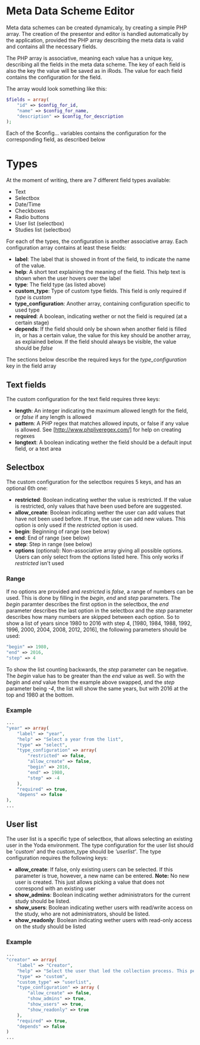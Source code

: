 # Meta Data Scheme Editor
Meta data schemes can be created dynamicaly, by creating a simple PHP array. The creation of the presentor and editor is handled automatically by the application, provided the PHP array describing the meta data is valid and contains all the necessary fields.

The PHP array is associative, meaning each value has a unique key, describing all the fields in the meta data scheme. The key of each field is also the key the value will be saved as in iRods. The value for each field contains the configuration for the field. 

The array would look something like this:

```php
$fields = array(
    "id" => $config_for_id,
    "name" => $config_for_name,
    "description" => $config_for_description
);
```
Each of the $config... variables contains the configuration for the corresponding field, as described below

# Types
At the moment of writing, there are 7 different field types available:

- Text
- Selectbox
- Date/Time
- Checkboxes
- Radio buttons
- User list (selectbox)
- Studies list (selectbox)

For each of the types, the configuration is another associative array. Each configuration array contains at least these fields:

- **label**: The label that is showed in front of the field, to indicate the name of the value.
- **help**: A short text explaining the meaning of the field. This help text is shown when the user hovers over the label
- **type**: The field type (as listed above)
- **custom_type**: Type of custom type fields. This field is only required if *type* is *custom*
- **type_configuration**: Another array, containing configuration specific to used type
- **required**: A boolean, indicating wether or not the field is required (at a certain stage)
- **depends**: If the field should only be shown when another field is filled in, or has a certain value, the value for this key should be another array, as explained below. If the field should always be visible, the value should be *false*

The sections below describe the required keys for the *type_configuration* key in the field array
## Text fields
The custom configuration for the text field requires three keys:

- **length**: An integer indicating the maximum allowed length for the field, or *false* if any length is allowed
- **pattern**: A PHP regex that matches allowed inputs, or false if any value is allowed. See [http://www.phpliveregex.com/] for help on creating regexes
- **longtext**: A boolean indicating wether the field should be a default input field, or a text area

## Selectbox
The custom configuration for the selectbox requires 5 keys, and has an optional 6th one:

- **restricted**: Boolean indicating wether the value is restricted. If the value is restricted, only values that have been used before are suggested.
- **allow_create**: Boolean indicating wether the user can add values that have not been used before. If true, the user can add new values. This option is only used if the *restricted* option is used.
- **begin**: Beginning of range (see below)
- **end**: End of range (see below)
- **step**: Step in range (see below)
- **options** (optional): Non-associative array giving all possible options. Users can only select from the options listed here. This only works if *restricted* isn't used

### Range
If no options are provided and *restricted* is *false*, a range of numbers can be used. This is done by filling in the *begin*, *end* and *step* parameters. The *begin* paramter describes the first option in the selectbox, the *end* parameter describes the last option in the selectbox and the *step* parameter describes how many numbers are skipped between each option. So to show a list of years since 1980 to 2016 with step 4, [1980, 1984, 1988, 1992, 1996, 2000, 2004, 2008, 2012, 2016], the following parameters should be used:
```php
"begin" => 1980,
"end" => 2016,
"step" => 4
```
To show the list counting backwards, the *step* parameter can be negative. The *begin* value has to be greater than the *end* value as well. So with the *begin* and *end* value from the example above swapped, and the *step* parameter being *-4*, the list will show the same years, but with 2016 at the top and 1980 at the bottom.

### Example
```php
...
"year" => array(
    "label" => "year",
    "help" => "Select a year from the list",
    "type" => "select",
    "type_configuration" => array(
        "restricted" => false,
        "allow_create" => false,
        "begin" => 2016,
        "end" => 1980,
        "step" => -4
    ),
    "required" => true,
    "depens" => false
),
...
```

## User list 
The user list is a specific type of selectbox, that allows selecting an existing user in the Yoda environment. The type configuration for the user list should be '*custom*' and the custom_type should be *'userlist'*. The type configuration requires the following keys:

- **allow_create**: If false, only existing users can be selected. If this parameter is true, however, a new name can be entered. **Note:** No new user is created. This just allows picking a value that does not correspond with an existing user
- **show_admins**: Boolean indicating wether administrators for the current study should be listed.
- **show_users**: Boolean indicating wether users with read/write access on the study, who are not administrators, should be listed.
- **show_readonly**: Boolean indicating wether users with read-only access on the study should be listed

### Example

```php
...
"creator" => array(
    "label" => "Creator",
    "help" => "Select the user that led the collection process. This person should know all the ins and outs of the dataset",
    "type" => "custom",
    "custom_type" => "userlist",
    "type_configuration" => array (
    	"allow_create" => false,
    	"show_admins" => true,
    	"show_users" => true,
    	"show_readonly" => true
    ),
    "required" => true,
    "depends" => false
)
...
```
